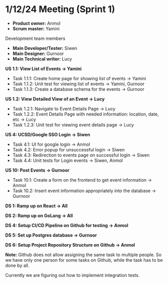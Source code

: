 # 1/12/24 Meeting (Sprint 1)

- **Product owner:** Anmol
- **Scrum master:** Yamini

Development team members
- **Main Developer/Tester:** Siwen
- **Main Designer:** Gurnoor
- **Main Technical writer:** Lucy

**US 1.1: View List of Events → Yamini**
- Task 1.1.1: Create home page for showing list of events → Yamini
- Task 1.1.2: Unit test for viewing list of events → Yamini, Gurnoor
- Task 1.1.3: Create a database schema for the events → Gurnoor

**US 1.2: View Detailed View of an Event → Lucy**
- Task 1.2.1: Navigate to Event Details Page → Lucy
- Task 1.2.2: Event Details Page with needed information: location, date, etc → Lucy
- Task 1.2.3: Unit test for viewing event details page → Lucy

**US 4: UCSD/Google SSO Login → Siwen**
- Task 4.1: UI for google login → Anmol
- Task 4.2: Error popup for unsuccessful login → Siwen
- Task 4.3: Redirection to events page on successful login → Siwen
- Task 4.4: Unit tests for Login events → Siwen, Anmol
	
**US 10: Post Events → Gurnoor**
- Task 10.1: Create a form on the frontend to get event information → Anmol
- Task 10.2: Insert event information appropriately into the database → Gurnoor


**DS 1: Ramp up on React → All**

**DS 2: Ramp up on GoLang → All**

**DS 4: Setup CI/CD Pipeline on Github for testing → Anmol**

**DS 5: Set up Postgres database → Gurnoor**

**DS 6: Setup Project Repository Structure on Github → Anmol**

**Note:** Github does not allow assigning the same task to multiple people. So we have only one person for some tasks on Github, while the task has to be done by all. 

Currently we are figuring out how to implement integration tests. 

